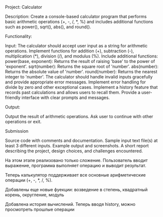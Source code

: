 Project: Calculator

Description: Create a console-based calculator program that performs basic arithmetic operations (+, -, /, *, %) and includes additional functions such as power(), sqrt(), abs(), and round().

Functionality:

Input:
The calculator should accept user input as a string for arithmetic operations.
Implement functions for addition (+), subtraction (-), multiplication (*), division (/), and modulus (%).
Include additional functions:
power(base, exponent): Returns the result of raising 'base' to the power of 'exponent'.
sqrt(number): Returns the square root of 'number'.
abs(number): Returns the absolute value of 'number'.
round(number): Returns the nearest integer to 'number'.
The calculator should handle invalid inputs gracefully and provide appropriate error messages.
Implement error handling for divide by zero and other exceptional cases.
Implement a history feature that records past calculations and allows users to recall them.
Provide a user-friendly interface with clear prompts and messages.

Output:

Output the result of arithmetic operations.
Ask user to continue with other operations or exit.

Submission

Source code with comments and documentation.
Sample input text file(s) at least 3 different inputs.
Example output and screenshots.
A short report describing the project, design choices, and challenges encountered.



На этом этапе реализовано только сложение. Пользователь вводит выражение, программа выполняет операцию и выводит результат.


Теперь калькулятор поддерживает все основные арифметические операции (+, -, *, /, %).


Добавлены еще новые фуекции: возведение в степень, квадратный корень, округление, модуль


Добавлена история вычислений. Теперь вводя history, можно просмотреть прошлые операции
